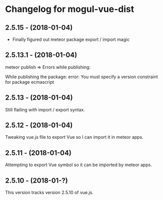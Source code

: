 # Changelog for mogul-vue-dist

## 2.5.15 - (2018-01-04)

- Finally figured out meteor package export / import magic

## 2.5.13.1 - (2018-01-04)

meteor publish
=> Errors while publishing:

While publishing the package:
error: You must specify a version constraint for package ecmascript

## 2.5.13 - (2018-01-04)

Still flailing with import / export syntax.

## 2.5.12 - (2018-01-04)

Tweaking vue.js file to export Vue so I can import it in meteor apps.

## 2.5.11 - (2018-01-04)

Attempting to export Vue symbol so it can be imported by meteor apps.

## 2.5.10 - (2018-01-?)

This version tracks version 2.5.10 of vue.js.
